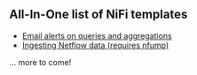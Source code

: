## All-In-One list of NiFi templates

* [Email alerts on queries and aggregations](https://gist.github.com/dvas0004/3fd0e7c24c6d06f5095471e7b72b329b)
* [Ingesting Netflow data (requires nfump)](https://gist.github.com/dvas0004/ea4c3d89e7bb78e653193b37f4275f9e)

... more to come!